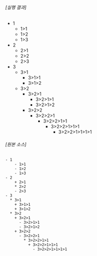 ###### [실행 결과]

- 1
    - 1>1
    - 1>2
    - 1>3
- 2
    + 2>1
    * 2>2
    - 2>3
- 3
  * 3>1
    + 3>1>1
    + 3>1>2
  * 3>2
    + 3>2>1
      - 3>2>1>1
      - 3>2>1>2
    + 3>2>2
      - 3>2>2>1
        * 3>2>2>1>1
          + 3>2>2>1>1>1
            - 3>2>2>1>1>1>1

###### [원본 소스]

```
- 1
    - 1>1
    - 1>2
    - 1>3
- 2
    + 2>1
    * 2>2
    - 2>3
- 3
  * 3>1
    + 3>1>1
    + 3>1>2
  * 3>2
    + 3>2>1
      - 3>2>1>1
      - 3>2>1>2
    + 3>2>2
      - 3>2>2>1
        * 3>2>2>1>1
          + 3>2>2>1>1>1
            - 3>2>2>1>1>1>1
```
